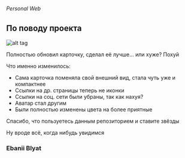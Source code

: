 ###### Personal Web

## По поводу проекта

![alt tag](https://ibb.co/WxBG9Lc "Скрин сайта")

Полностью обновил карточку, сделал её лучше... или хуже? Похуй

Что именно изменилось:
* Сама карточка поменяла свой внешний вид, стала чуть уже и компактнее
* Ссылки на др. страницы теперь не иконки
* Ссылки на соц. сети были убраны, так как нахуя?
* Аватар стал другим
* Были полностью изменены цвета на более приятные

Спасибо, что пользуетесь данным репозиторием и ставите звёзды

Ну вроде всё, когда нибудь увидимся

### Ebanii Blyat
